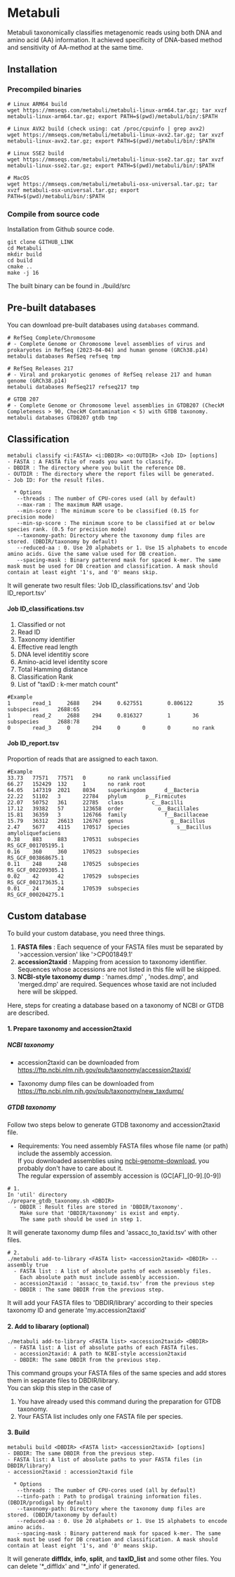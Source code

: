 # Metabuli
Metabuli taxonomically classifies metagenomic reads using both DNA and amino acid (AA) information.
It achieved specificity of DNA-based method and sensitivity of AA-method at the same time.


## Installation
### Precompiled binaries
```
# Linux ARM64 build
wget https://mmseqs.com/metabuli/metabuli-linux-arm64.tar.gz; tar xvzf metabuli-linux-arm64.tar.gz; export PATH=$(pwd)/metabuli/bin/:$PATH

# Linux AVX2 build (check using: cat /proc/cpuinfo | grep avx2)
wget https://mmseqs.com/metabuli/metabuli-linux-avx2.tar.gz; tar xvzf metabuli-linux-avx2.tar.gz; export PATH=$(pwd)/metabuli/bin/:$PATH

# Linux SSE2 build 
wget https://mmseqs.com/metabuli/metabuli-linux-sse2.tar.gz; tar xvzf metabuli-linux-sse2.tar.gz; export PATH=$(pwd)/metabuli/bin/:$PATH

# MacOS
wget https://mmseqs.com/metabuli/metabuli-osx-universal.tar.gz; tar xvzf metabuli-osx-universal.tar.gz; export PATH=$(pwd)/metabuli/bin/:$PATH
```

### Compile from source code
Installation from Github source code.
```
git clone GITHUB_LINK
cd Metabuli
mkdir build
cd build
cmake ..
make -j 16
```
The built binary can be found in ./build/src

## Pre-built databases
You can download pre-built databases using `databases` command.
```
# RefSeq Complete/Chromosome
# - Complete Genome or Chromosome level assemblies of virus and prokaryotes in RefSeq (2023-04-04) and human genome (GRCh38.p14)
metabuli databases RefSeq refseq tmp

# RefSeq Releases 217
# - Viral and prokaryotic genomes of RefSeq release 217 and human genome (GRCh38.p14)
metabuli databases RefSeq217 refseq217 tmp

# GTDB 207
# - Complete Genome or Chromosome level assemblies in GTDB207 (CheckM Completeness > 90, CheckM Contamination < 5) with GTDB taxonomy.
metabuli databases GTDB207 gtdb tmp 
```


## Classification
```
metabuli classify <i:FASTA> <i:DBDIR> <o:OUTDIR> <Job ID> [options]
- FASTA : A FASTA file of reads you want to classify.
- DBDIR : The directory where you bulit the reference DB. 
- OUTDIR : The directory where the report files will be generated.
- Job ID: For the result files.  
  
  * Options
   --threads : The number of CPU-cores used (all by default)
   --max-ram : The maximum RAM usage.
   --min-score : The minimum score to be classified (0.15 for precision mode)
   --min-sp-score : The minimum score to be classified at or below species rank. (0.5 for precision mode)
   --taxonomy-path: Directory where the taxonomy dump files are stored. (DBDIR/taxonomy by default)
   --reduced-aa : 0. Use 20 alphabets or 1. Use 15 alphabets to encode amino acids. Give the same value used for DB creation.
   --spacing-mask : Binary patterend mask for spaced k-mer. The same mask must be used for DB creation and classification. A mask should contain at least eight '1's, and '0' means skip.
```
It will generate two result files: 'Job ID_classifications.tsv' and 'Job ID_report.tsv'
#### Job ID_classifications.tsv
1. Classified or not
2. Read ID
3. Taxonomy identifier
4. Effective read length
5. DNA level identitiy score
6. Amino-acid level identity score
7. Total Hamming distance
8. Classification Rank
9. List of "taxID : k-mer match count"

```
#Example
1       read_1     2688    294     0.627551        0.806122        35      subspecies      2688:65
1       read_2     2688    294     0.816327        1       36      subspecies      2688:78
0       read_3     0       294     0       0       0       no rank
```

#### Job ID_report.tsv
Proportion of reads that are assigned to each taxon.
```
#Example
33.73   77571   77571   0       no rank unclassified
66.27   152429  132     1       no rank root
64.05   147319  2021    8034    superkingdom      d__Bacteria
22.22   51102   3       22784   phylum      p__Firmicutes
22.07   50752   361     22785   class         c__Bacilli
17.12   39382   57      123658  order           o__Bacillales
15.81   36359   3       126766  family            f__Bacillaceae
15.79   36312   26613   126767  genus               g__Bacillus
2.47    5677    4115    170517  species               s__Bacillus amyloliquefaciens
0.38    883     883     170531  subspecies                      RS_GCF_001705195.1
0.16    360     360     170523  subspecies                      RS_GCF_003868675.1
0.11    248     248     170525  subspecies                      RS_GCF_002209305.1
0.02    42      42      170529  subspecies                      RS_GCF_002173635.1
0.01    24      24      170539  subspecies                      RS_GCF_000204275.1
```

## Custom database
To build your custom database, you need three things.
1. **FASTA files** : Each sequence of your FASTA files must be separated by '>accession.version' like '>CP001849.1'
2. **accession2taxid** : Mapping from acession to taxonomy identifier. Sequences whose accessions are not listed in this file will be skipped.
3. **NCBI-style taxonomy dump** : 'names.dmp' , 'nodes.dmp', and 'merged.dmp' are required. Sequences whose taxid are not included here will be skipped.

Here, steps for creating a database based on a taxonomy of NCBI or GTDB are described.

#### 1. Prepare taxonomy and accession2taxid
  ##### NCBI taxonomy
  
  * accession2taxid can be downloaded from
  https://ftp.ncbi.nlm.nih.gov/pub/taxonomy/accession2taxid/
  
  * Taxonomy dump files can be downloaded from 
  https://ftp.ncbi.nlm.nih.gov/pub/taxonomy/new_taxdump/
  
  ##### GTDB taxonomy
  
  Follow two steps below to generate GTDB taxonomy and accession2taxid file.
  * Requirements: You need assembly FASTA files whose file name (or path) include the assembly accession.  
    If you downloaded assemblies using [ncbi-genome-download](https://github.com/kblin/ncbi-genome-download), you probably don't have to care about it.  
    The regular experssion of assembly accession is (GC[AF]_[0-9].[0-9])
    
  ```
  # 1. 
  In 'util' directory
  ./prepare_gtdb_taxonomy.sh <DBDIR>
    - DBDIR : Result files are stored in 'DBDIR/taxonomy'. 
      Make sure that 'DBDIR/taxonomy' is exist and empty. 
      The same path should be used in step 1.
  ```
  It will generate taxonomy dump files and 'assacc_to_taxid.tsv' with other files.
    
  ```
  # 2. 
  ./metabuli add-to-library <FASTA list> <accession2taxid> <DBDIR> --assembly true
    - FASTA list : A list of absolute paths of each assembly files.
      Each absolute path must include assembly accession. 
    - accession2taxid : 'assacc_to_taxid.tsv' from the previous step
    - DBDIR : The same DBDIR from the previous step.
  ```
  It will add your FASTA files to 'DBDIR/library' according to their species taxonomy ID and generate 'my.accession2taxid' 

  
#### 2. Add to libarary (optional)
```
./metabuli add-to-library <FASTA list> <accession2taxid> <DBDIR>
  - FASTA list: A list of absolute paths of each FASTA files.
  - accession2taxid: A path to NCBI-style accession2taxid
  - DBDIR: The same DBDIR from the previous step.
```
This command groups your FASTA files of the same species and add stores them in separate files to DBDIR/library.  
You can skip this step in the case of
1. You have already used this command during the preparation for GTDB taxonomy.
2. Your FASTA list includes only one FASTA file per species.


#### 3. Build

```
metabuli build <DBDIR> <FASTA list> <accession2taxid> [options]
- DBDIR: The same DBDIR from the previous step. 
- FASTA list: A list of absolute paths to your FASTA files (in DBDIR/library)
- accession2taxid : accession2taxid file
  
  * Options
   --threads : The number of CPU-cores used (all by default)
   --tinfo-path : Path to prodigal training information files. (DBDIR/prodigal by default)
   --taxonomy-path: Directory where the taxonomy dump files are stored. (DBDIR/taxonomy by default)
   --reduced-aa : 0. Use 20 alphabets or 1. Use 15 alphabets to encode amino acids.
   --spacing-mask : Binary patterend mask for spaced k-mer. The same mask must be used for DB creation and classification. A mask should contain at least eight '1's, and '0' means skip.
```
It will generate **diffIdx**, **info**, **split**, and **taxID_list** and some other files. You can delete '\*\_diffIdx' and '\*\_info' if generated.

